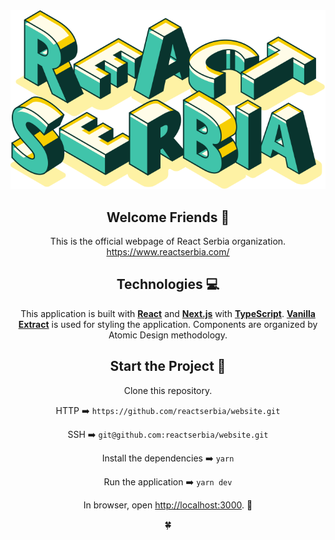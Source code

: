 <div align='center'><img src='https://raw.githubusercontent.com/reactserbia/website/2588235b79e5c40272e319799a20a3c94a7d0035/public/images/react-serbia.svg?token=AF442C3ZYC5IZV6DJHYXQXLFPLUNW'>
<div>

## Welcome Friends 👋

This is the official webpage of React Serbia organization.
https://www.reactserbia.com/

## Technologies 💻

This application is built with [**React**](https://github.com/facebook/react) and [**Next.js**](https://github.com/vercel/next.js) with [**TypeScript**](https://github.com/microsoft/TypeScript). [**Vanilla Extract**](https://github.com/vanilla-extract-css/vanilla-extract) is used for styling the application. Components are organized by Atomic Design methodology.

## Start the Project 🏃

Clone this repository.

HTTP ➡️ `https://github.com/reactserbia/website.git`

SSH ➡️ `git@github.com:reactserbia/website.git`

Install the dependencies ➡️ `yarn`

Run the application ➡️ `yarn dev`

In browser, open [http://localhost:3000](http://localhost:3000). 🚀

🍀
